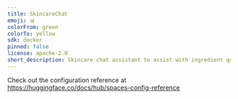 ```yaml
---
title: SkincareChat
emoji: 📊
colorFrom: green
colorTo: yellow
sdk: docker
pinned: false
license: apache-2.0
short_description: Skincare chat assistant to assist with ingredient questions
---
```


Check out the configuration reference at https://huggingface.co/docs/hub/spaces-config-reference
